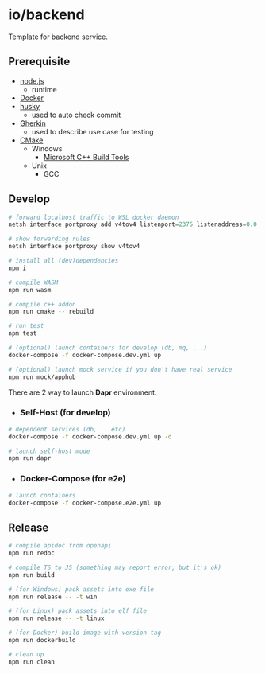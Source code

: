# io/backend

Template for backend service.

## Prerequisite

* [node.js](https://nodejs.org/en/)
  * runtime
* [Docker](https://docs.docker.com/)
* [husky](https://www.npmjs.com/package/husky)
  * used to auto check commit
* [Gherkin](https://cucumber.io/docs/gherkin/)
  * used to describe use case for testing
* [CMake](https://cmake.org/)
  * Windows
    * [Microsoft C++ Build Tools](https://visualstudio.microsoft.com/zh-hant/visual-cpp-build-tools/)
  * Unix
    * GCC

## Develop

```powershell
# forward localhost traffic to WSL docker daemon
netsh interface portproxy add v4tov4 listenport=2375 listenaddress=0.0.0.0 connectport=2375 connectaddress=[WSL_IP]

# show forwarding rules
netsh interface portproxy show v4tov4
```

```sh
# install all (dev)dependencies
npm i

# compile WASM
npm run wasm

# compile c++ addon
npm run cmake -- rebuild

# run test
npm test

# (optional) launch containers for develop (db, mq, ...)
docker-compose -f docker-compose.dev.yml up

# (optional) launch mock service if you don't have real service
npm run mock/apphub
```

There are 2 way to launch **Dapr** environment.

* ### Self-Host (for develop)

```sh
# dependent services (db, ...etc)
docker-compose -f docker-compose.dev.yml up -d

# launch self-host mode
npm run dapr
```

* ### Docker-Compose (for e2e)

```sh
# launch containers
docker-compose -f docker-compose.e2e.yml up
```

## Release

```sh
# compile apidoc from openapi
npm run redoc

# compile TS to JS (something may report error, but it's ok)
npm run build

# (for Windows) pack assets into exe file
npm run release -- -t win

# (for Linux) pack assets into elf file
npm run release -- -t linux

# (for Docker) build image with version tag
npm run dockerbuild

# clean up
npm run clean
```
